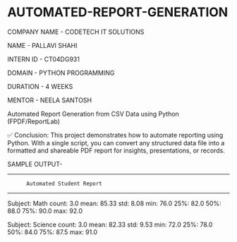 # AUTOMATED-REPORT-GENERATION

COMPANY NAME - CODETECH IT SOLUTIONS

NAME - PALLAVI SHAHI

INTERN ID - CT04DG931

DOMAIN - PYTHON PROGRAMMING

DURATION - 4  WEEKS

MENTOR - NEELA SANTOSH

Automated Report Generation from CSV Data using Python (FPDF/ReportLab)

✅ Conclusion:
This project demonstrates how to automate reporting using Python. With a single script, you can convert any structured data file into a formatted and shareable PDF report for insights, presentations, or records.

SAMPLE OUTPUT-

-------------------------------
          Automated Student Report
-------------------------------

Subject: Math
count: 3.0
mean: 85.33
std: 8.08
min: 76.0
25%: 82.0
50%: 88.0
75%: 90.0
max: 92.0

Subject: Science
count: 3.0
mean: 82.33
std: 9.53
min: 72.0
25%: 78.0
50%: 84.0
75%: 87.5
max: 91.0
